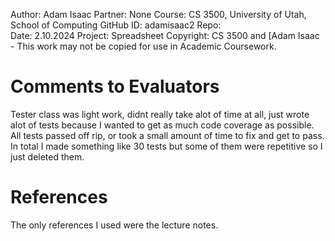 ﻿Author:     Adam Isaac
Partner:    None
Course:     CS 3500, University of Utah, School of Computing
GitHub ID:  adamisaac2
Repo:       
Date:       2.10.2024 
Project:    Spreadsheet
Copyright:  CS 3500 and [Adam Isaac - This work may not be copied for use in Academic Coursework.

# Comments to Evaluators
Tester class was light work, didnt really take alot of time at all, just wrote alot of tests because I wanted to get as much code coverage
as possible. All tests passed off rip, or took a small amount of time to fix and get to pass. In total I made something like 30 tests but 
some of them were repetitive so I just deleted them. 

# References
The only references I used were the lecture notes. 